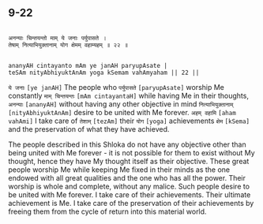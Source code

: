## 9-22


```shloka-sa

अनन्याः चिन्तयन्तो माम् ये जनाः पर्युपासते ।
तेषाम् नित्याभियुक्तानाम् योग क्षेमम् वहाम्यहम् ॥ २२ ॥

```
```shloka-sa-hk

ananyAH cintayanto mAm ye janAH paryupAsate |
teSAm nityAbhiyuktAnAm yoga kSemam vahAmyaham || 22 ||

```
`ये जनाः` `[ye janAH]` The people who `पर्युपासते` `[paryupAsate]` worship Me constantly `माम् चिन्तयन्तः` `[mAm cintayantaH]` while having Me in their thoughts, `अनन्याः` `[ananyAH]` without having any other objective in mind `नित्याभियुक्तानाम्` `[nityAbhiyuktAnAm]` desire to be united with Me forever. `अहम् वहामि` `[aham vahAmi]` I take care of `तेशाम्` `[tezAm]` their `योग` `[yoga]` achievements `क्षेम` `[kSema]` and the preservation of what they have achieved.



The people described in this Shloka do not have any objective other than being united with Me forever - it is not possible for them to exist without My thought, hence they have My thought itself as their objective. These great people worship Me while keeping Me fixed in their minds as the one endowed with all great qualities and the one who has all the power. Their worship is whole and complete, without any malice. Such people desire to be united with Me forever. I take care of their achievements. Their ultimate achievement is Me. I take care of the preservation of their achievements by freeing them from the cycle of return into this material world.


